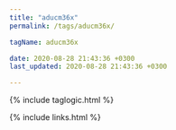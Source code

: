 ```yaml
---
title: "aducm36x"
permalink: /tags/aducm36x/

tagName: aducm36x

date: 2020-08-28 21:43:36 +0300
last_updated: 2020-08-28 21:43:36 +0300

---
```


{% include taglogic.html %}

{% include links.html %}
